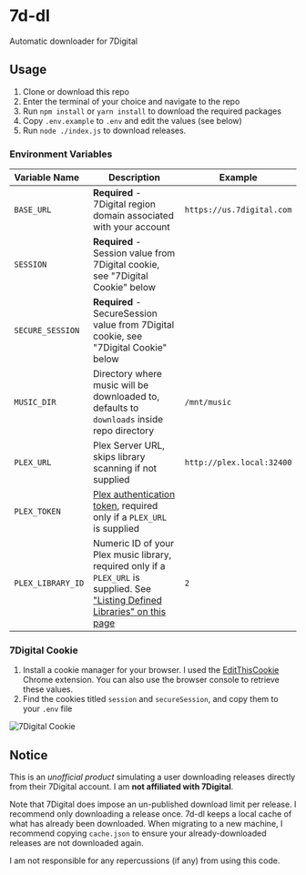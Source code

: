 # 7d-dl

Automatic downloader for 7Digital

## Usage

1. Clone or download this repo
2. Enter the terminal of your choice and navigate to the repo
3. Run `npm install` or `yarn install` to download the required packages
4. Copy `.env.example` to `.env` and edit the values (see below)
5. Run `node ./index.js` to download releases.

### Environment Variables

| Variable Name   | Description | Example |
|:----------------|-------------|---------|
| `BASE_URL`        | **Required** - 7Digital region domain associated with your account | `https://us.7digital.com` |
| `SESSION`         | **Required** - Session value from 7Digital cookie, see "7Digital Cookie" below | |
| `SECURE_SESSION`  | **Required** - SecureSession value from 7Digital cookie, see "7Digital Cookie" below | |
| `MUSIC_DIR`       | Directory where music will be downloaded to, defaults to `downloads` inside repo directory | `/mnt/music` |
| `PLEX_URL`        | Plex Server URL, skips library scanning if not supplied | `http://plex.local:32400` |
| `PLEX_TOKEN`      | [Plex authentication token](https://support.plex.tv/articles/204059436-finding-an-authentication-token-x-plex-token/), required only if a `PLEX_URL` is supplied | |
| `PLEX_LIBRARY_ID` | Numeric ID of your Plex music library, required only if a `PLEX_URL` is supplied. See ["Listing Defined Libraries" on this page](https://support.plex.tv/articles/201638786-plex-media-server-url-commands/) | `2` |

### 7Digital Cookie

1. Install a cookie manager for your browser. I used the [EditThisCookie](https://chrome.google.com/webstore/detail/editthiscookie/fngmhnnpilhplaeedifhccceomclgfbg) Chrome extension. You can also use the browser console to retrieve these values.
2. Find the cookies titled `session` and `secureSession`, and copy them to your `.env` file

![7Digital Cookie](https://i.imgur.com/pddiuLy.png)

## Notice

This is an *unofficial product* simulating a user downloading releases directly from their 7Digital account. I am **not affiliated with 7Digital**. 

Note that 7Digital does impose an un-published download limit per release. I recommend only downloading a release once. 7d-dl keeps a local cache of what has already been downloaded. When migrating to a new machine, I recommend copying `cache.json` to ensure your already-downloaded releases are not downloaded again.

I am not responsible for any repercussions (if any) from using this code.
